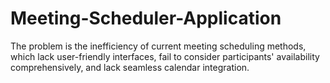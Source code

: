 # Meeting-Scheduler-Application
The problem is the inefficiency of current meeting scheduling methods, which lack user-friendly interfaces, fail to consider participants' availability comprehensively, and lack seamless calendar integration.
